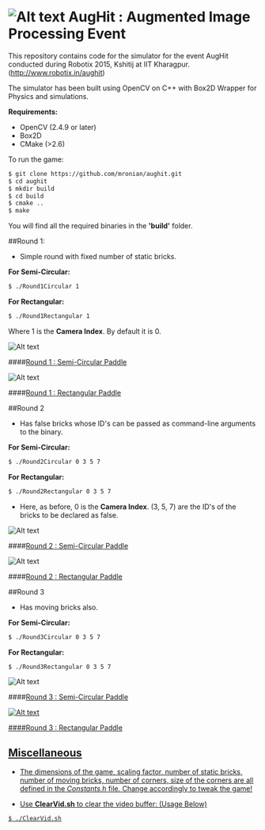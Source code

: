 ![Alt text](http://www.robotix.in/Images/rbtx.png)
AugHit : Augmented Image Processing Event
=========================================
This repository contains code for the simulator for the event AugHit conducted during Robotix 2015, Kshitij at IIT Kharagpur. (http://www.robotix.in/aughit)

The simulator has been built using OpenCV on C++ with Box2D Wrapper for Physics and simulations.

**Requirements:**
- OpenCV (2.4.9 or later)
- Box2D
- CMake (>2.6)

To run the game:

```sh
$ git clone https://github.com/mronian/aughit.git
$ cd aughit
$ mkdir build
$ cd build
$ cmake ..
$ make
```
You will find all the required binaries in the **'build'** folder.

##Round 1:

- Simple round with fixed number of static bricks.

**For Semi-Circular:**

```sh
$ ./Round1Circular 1
```

**For Rectangular:**

```sh
$ ./Round1Rectangular 1
```

Where 1 is the **Camera Index**. By default it is 0.


![Alt text](/Files/Images/Screenshots/Round1Circular.png)

####<u>Round 1 : Semi-Circular Paddle</u>

![Alt text](/Files/Images/Screenshots/Round1Rectangular.png)

####<u>Round 1 : Rectangular Paddle</u>

##Round 2

- Has false bricks whose ID's can be passed as command-line arguments to the binary.

**For Semi-Circular:**

```sh
$ ./Round2Circular 0 3 5 7
```

**For Rectangular:**

```sh
$ ./Round2Rectangular 0 3 5 7
```
- Here, as before, 0 is the **Camera Index**. (3, 5, 7) are the ID's of the bricks to be declared as false.

![Alt text](/Files/Images/Screenshots/Round2Circular.png)

####<u>Round 2 : Semi-Circular Paddle</u>

![Alt text](/Files/Images/Screenshots/Round2Rectangular.png)

####<u>Round 2 : Rectangular Paddle</u>


##Round 3

- Has moving bricks also.

**For Semi-Circular:**

```sh
$ ./Round3Circular 0 3 5 7
```

**For Rectangular:**

```sh
$ ./Round3Rectangular 0 3 5 7
```
![Alt text](/Files/Images/Screenshots/Round3Circular1.png)

####<u>Round 3 : Semi-Circular Paddle<u>

![Alt text](/Files/Images/Screenshots/Round3Rectangular1.png)

####<u>Round 3 : Rectangular Paddle</u>

## Miscellaneous
- The dimensions of the game, scaling factor, number of static bricks, number of moving bricks, number of corners, size of the corners are all defined in the *Constants.h* file. Change accordingly to tweak the game!

- Use **ClearVid.sh** to clear the video buffer: (Usage Below)

```sh
$ ./ClearVid.sh
```
